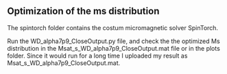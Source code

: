 ## Optimization of the ms distribution
The spintorch folder contains the costum micromagnetic solver SpinTorch.

Run the WD_alpha7p9_CloseOutput.py file, and check the the optimized Ms distribution in the Msat_s_WD_alpha7p9_CloseOutput.mat file or in the plots folder. Since it would run for a long time I uploaded my result as Msat_s_WD_alpha7p9_CloseOutput.mat.
